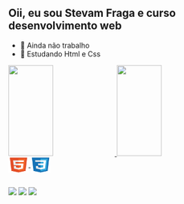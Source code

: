 ## Oii, eu sou Stevam Fraga e curso desenvolvimento web

- 🔭 Ainda não trabalho
- 🌱 Estudando Html e Css

<div>
  <a href="https://github.com/stevamm">
<img height="180em"img width="42%"src="https://github-readme-stats.vercel.app/api?username=stevamm&show_icons=true&theme=dark&include_all_commits=true&count_private=true"/>
<img height="180em"img width="42%"src="https://github-readme-stats.vercel.app/api/top-langs/?username=stevamm&layout=compact&langs_count=16&theme=dark"/>
</div> 



<div>
<img align="center" alt="Rafa-HTML" height="30" width="40" src="https://raw.githubusercontent.com/devicons/devicon/master/icons/html5/html5-original.svg">
  <img align="center" alt="Rafa-CSS" height="30" width="40" src="https://raw.githubusercontent.com/devicons/devicon/master/icons/css3/css3-original.svg">
</div>

 ##
 
<div> 
  <a href="https://www.instagram.com/_stevam_/" target="_blank"><img src="https://img.shields.io/badge/-Instagram-%23E4405F?style=for-the-badge&logo=instagram&logoColor=white" target="_blank"></a> 
  <a href = "mailto:mavetz55@gmail.com"><img src="https://img.shields.io/badge/-Gmail-%23333?style=for-the-badge&logo=gmail&logoColor=white](https://myaccount.google.com/?utm_source=OGB&tab=mk&authuser=0&utm_medium=app)" target="_blank"></a>
  <a href="https://www.linkedin.com/in/rafaella-ballerini-45875016a" target="_blank"><img src="https://img.shields.io/badge/-LinkedIn-%230077B5?style=for-the-badge&logo=linkedin&logoColor=white" target="_blank"></a> 
  
</div>
